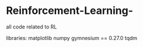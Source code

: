 # Reinforcement-Learning-
all code related to RL

libraries:
  matplotlib
  numpy
  gymnesium == 0.27.0
  tqdm

